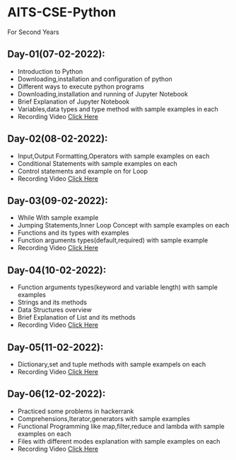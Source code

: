 # AITS-CSE-Python
For Second Years

## Day-01(07-02-2022):
  - Introduction to Python
  - Downloading,installation and configuration of python
  - Different ways to execute python programs
  - Downloading,installation and running of Jupyter Notebook
  - Brief Explanation of Jupyter Notebook
  - Variables,data types and type method with sample examples in each
  - Recording Video [Click Here](https://youtu.be/ZKV2OnwGmCA)

## Day-02(08-02-2022):
  - Input,Output Formatting,Operators with sample examples on each
  - Conditional Statements with sample examples on each
  - Control statements and example on for Loop
  - Recording Video [Click Here](https://youtu.be/LZnGtoY6SCM)

## Day-03(09-02-2022):
  - While With sample example
  - Jumping Statements,Inner Loop Concept with sample examples on each
  - Functions and its types with examples
  - Function arguments types(default,required) with sample example
  - Recording Video [Click Here](https://youtu.be/TQMJdj92TpU)

## Day-04(10-02-2022):
  - Function arguments types(keyword and variable length) with sample examples
  - Strings and its methods
  - Data Structures overview
  - Brief Explanation of List and its methods
  - Recording Video [Click Here]()

## Day-05(11-02-2022):
  - Dictionary,set and tuple methods with sample exampels on each
  - Recording Video [Click Here](https://youtu.be/PgN0UZZvi30)

## Day-06(12-02-2022):
  - Practiced some problems in hackerrank
  - Comprehensions,Iterator,generators with sample examples
  - Functional Programming like map,filter,reduce and lambda with sample examples on each
  - Files with different modes explanation with sample examples on each
  - Recording Video [Click Here]()
